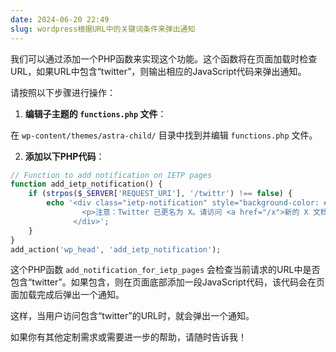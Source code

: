 ```yaml
---
date: 2024-06-20 22:49
slug: wordpress根据URL中的关键词条件来弹出通知
---
```


我们可以通过添加一个PHP函数来实现这个功能。这个函数将在页面加载时检查URL，如果URL中包含“twitter”，则输出相应的JavaScript代码来弹出通知。

请按照以下步骤进行操作：

<!-- truncate -->

1. **编辑子主题的 `functions.php` 文件**：

在 `wp-content/themes/astra-child/` 目录中找到并编辑 `functions.php` 文件。

2. **添加以下PHP代码**：

```php
// Function to add notification on IETP pages
function add_ietp_notification() {
    if (strpos($_SERVER['REQUEST_URI'], '/twittr') !== false) {
        echo '<div class="ietp-notification" style="background-color: #ffeb3b; padding: 10px; text-align: center;">
                <p>注意：Twitter 已更名为 X。请访问 <a href="/x">新的 X 文档</a> 获取最新信息。</p>
              </div>';
    }
}
add_action('wp_head', 'add_ietp_notification');
```

这个PHP函数 `add_notification_for_ietp_pages` 会检查当前请求的URL中是否包含“twitter”。如果包含，则在页面底部添加一段JavaScript代码，该代码会在页面加载完成后弹出一个通知。

这样，当用户访问包含“twitter”的URL时，就会弹出一个通知。

如果你有其他定制需求或需要进一步的帮助，请随时告诉我！
